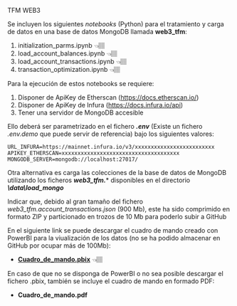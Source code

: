 TFM WEB3

Se incluyen los siguientes *notebooks* (Python) para el tratamiento y carga de datos en una base de datos MongoDB llamada **web3_tfm**:  
1. initialization_parms.ipynb      👈🏽
2. load_account_balances.ipynb     👈🏽
3. load_account_transactions.ipynb 👈🏽
4. transaction_optimization.ipynb  👈🏽

Para la ejecución de estos notebooks se requiere:
1. Disponer de ApiKey de Etherscan (https://docs.etherscan.io/)
2. Disponer de ApiKey de Infura (https://docs.infura.io/api)
3. Tener una servidor de MongoDB accesible

Ello deberá ser parametrizado en el fichero ***.env*** (Existe un fichero *.env.demo* que puede servir de referencia) bajo los siguientes valores:
````
URL_INFURA=https://mainnet.infura.io/v3/xxxxxxxxxxxxxxxxxxxxxxxxx
APIKEY_ETHERSCAN=xxxxxxxxxxxxxxxxxxxxxxxxxxxxxxxxxxxxx
MONGODB_SERVER=mongodb://localhost:27017/
````

Otra alternativa es carga las colecciones de la base de datos de MongoDB utilizando los ficheros ***web3_tfm.**** disponibles en el directorio ***\data\load_mongo***

Indicar que, debido al gran tamaño del fichero *web3_tfm.account_transactions.json* (900 Mb), este ha sido comprimido en formato ZIP y particionado en trozos de 10 Mb para poderlo subir a GitHub

En el siguiente link se puede descargar el cuadro de mando creado con PowerBI para la viualización de los datos (no se ha podido almacenar en GitHub por ocupar más de 100Mb):
- **[Cuadro_de_mando.pbix](https://drive.google.com/file/d/1HHcurbpmCao7ZdjpYYFwWYYvgg3mFHQQ/view?usp=sharing)** 👈🏽

En caso de que no se disponga de PowerBI o no sea posible descargar el fichero .pbix, también se incluye el cuadro de mando en formado PDF:
- **Cuadro_de_mando.pdf**